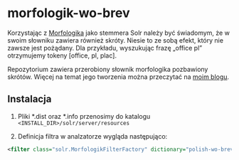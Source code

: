 # morfologik-wo-brev
Korzystając z [Morfologika](https://github.com/morfologik/morfologik-stemming) jako stemmera Solr należy być świadomym, że w swoim słowniku zawiera również skróty. Niesie to ze sobą efekt, który nie zawsze jest pożądany. Dla przykładu, wyszukując frazę „office pl” otrzymujemy tokeny [office, pl, plac].

Repozytorium zawiera przerobiony słownik morfologika pozbawiony skrótów. Więcej na temat jego tworzenia można przeczytać na [moim blogu](http://blog.gilek.net/morfologik-usuwanie-skrotow-ze-slownika/).

## Instalacja
1. Pliki *.dist oraz *.info przenosimy do katalogu `<INSTALL_DIR>/solr/server/resources`

2. Definicja filtra w analzatorze wygląda następująco:
```xml
<filter class="solr.MorfologikFilterFactory" dictionary="polish-wo-brev.dict" />
```
